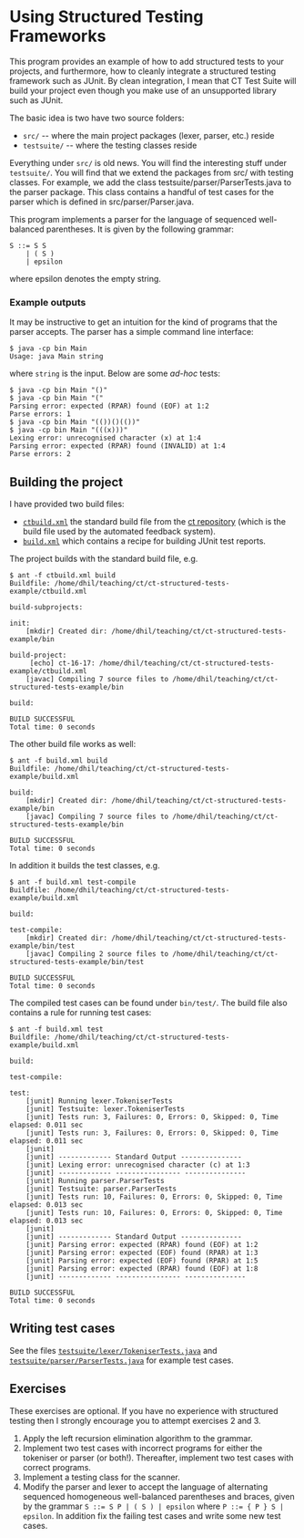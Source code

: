 # Using Structured Testing Frameworks
This program provides an example of how to add structured tests to your projects, and furthermore, 
how to cleanly integrate a structured testing framework such as JUnit. By clean integration, I mean 
that CT Test Suite will build your project even though you make use of an unsupported library such as JUnit. 
 
The basic idea is two have two source folders:

* `src/` -- where the main project packages (lexer, parser, etc.) reside
* `testsuite/` -- where the testing classes reside
    
Everything under `src/` is old news. You will find the interesting stuff under `testsuite/`.
You will find that we extend the packages from src/ with testing classes. For example, 
we add the class testsuite/parser/ParserTests.java to the parser package. This class contains 
a handful of test cases for the parser which is defined in src/parser/Parser.java.
   
This program implements a parser for the language of sequenced well-balanced parentheses. 
It is given by the following grammar:

```   
S ::= S S 
    | ( S ) 
    | epsilon 
```
where epsilon denotes the empty string.

### Example outputs
It may be instructive to get an intuition for the kind of programs that the parser accepts. The parser has a simple command line interface:
```
$ java -cp bin Main
Usage: java Main string
```
where `string` is the input. Below are some *ad-hoc* tests:
```
$ java -cp bin Main "()"
$ java -cp bin Main "("
Parsing error: expected (RPAR) found (EOF) at 1:2
Parse errors: 1
$ java -cp bin Main "(())()(())"
$ java -cp bin Main "(((x)))"
Lexing error: unrecognised character (x) at 1:4
Parsing error: expected (RPAR) found (INVALID) at 1:4
Parse errors: 2
```

## Building the project
I have provided two build files:

* [`ctbuild.xml`](ctbuild.xml) the standard build file from the [ct repository](https://bitbucket.org/cdubach/ct-16-17) (which is the build file used by the automated feedback system).
* [`build.xml`](build.xml) which contains a recipe for building JUnit test reports.

The project builds with the standard build file, e.g.
```
$ ant -f ctbuild.xml build
Buildfile: /home/dhil/teaching/ct/ct-structured-tests-example/ctbuild.xml

build-subprojects:

init:
    [mkdir] Created dir: /home/dhil/teaching/ct/ct-structured-tests-example/bin

build-project:
     [echo] ct-16-17: /home/dhil/teaching/ct/ct-structured-tests-example/ctbuild.xml
    [javac] Compiling 7 source files to /home/dhil/teaching/ct/ct-structured-tests-example/bin

build:

BUILD SUCCESSFUL
Total time: 0 seconds
```
The other build file works as well:
```
$ ant -f build.xml build
Buildfile: /home/dhil/teaching/ct/ct-structured-tests-example/build.xml

build:
    [mkdir] Created dir: /home/dhil/teaching/ct/ct-structured-tests-example/bin
    [javac] Compiling 7 source files to /home/dhil/teaching/ct/ct-structured-tests-example/bin

BUILD SUCCESSFUL
Total time: 0 seconds
```
In addition it builds the test classes, e.g.
```
$ ant -f build.xml test-compile
Buildfile: /home/dhil/teaching/ct/ct-structured-tests-example/build.xml

build:

test-compile:
    [mkdir] Created dir: /home/dhil/teaching/ct/ct-structured-tests-example/bin/test
    [javac] Compiling 2 source files to /home/dhil/teaching/ct/ct-structured-tests-example/bin/test

BUILD SUCCESSFUL
Total time: 0 seconds
```
The compiled test cases can be found under `bin/test/`. The build file also contains a rule for running test cases:
```
$ ant -f build.xml test
Buildfile: /home/dhil/teaching/ct/ct-structured-tests-example/build.xml

build:

test-compile:

test:
    [junit] Running lexer.TokeniserTests
    [junit] Testsuite: lexer.TokeniserTests
    [junit] Tests run: 3, Failures: 0, Errors: 0, Skipped: 0, Time elapsed: 0.011 sec
    [junit] Tests run: 3, Failures: 0, Errors: 0, Skipped: 0, Time elapsed: 0.011 sec
    [junit] 
    [junit] ------------- Standard Output ---------------
    [junit] Lexing error: unrecognised character (c) at 1:3
    [junit] ------------- ---------------- ---------------
    [junit] Running parser.ParserTests
    [junit] Testsuite: parser.ParserTests
    [junit] Tests run: 10, Failures: 0, Errors: 0, Skipped: 0, Time elapsed: 0.013 sec
    [junit] Tests run: 10, Failures: 0, Errors: 0, Skipped: 0, Time elapsed: 0.013 sec
    [junit] 
    [junit] ------------- Standard Output ---------------
    [junit] Parsing error: expected (RPAR) found (EOF) at 1:2
    [junit] Parsing error: expected (EOF) found (RPAR) at 1:3
    [junit] Parsing error: expected (EOF) found (RPAR) at 1:5
    [junit] Parsing error: expected (RPAR) found (EOF) at 1:8
    [junit] ------------- ---------------- ---------------

BUILD SUCCESSFUL
Total time: 0 seconds
```
## Writing test cases
See the files [`testsuite/lexer/TokeniserTests.java`](testsuite/lexer/TokeniserTests.java) and [`testsuite/parser/ParserTests.java`](testsuite/parser/ParserTests.java) for example test cases.

## Exercises
These exercises are optional. If you have no experience with structured testing then I strongly encourage you to attempt exercises 2 and 3.

1. Apply the left recursion elimination algorithm to the grammar.
2. Implement two test cases with incorrect programs for either the tokeniser or parser (or both!). Thereafter, implement two  test cases with correct programs.
3. Implement a testing class for the scanner.
4. Modify the parser and lexer to accept the language of alternating sequenced homogeneous well-balanced parentheses and braces, given by the grammar `S ::= S P | ( S ) | epsilon` where `P ::= { P } S | epsilon`. In addition fix the failing test cases and write some new test cases.
